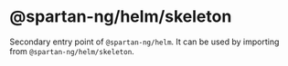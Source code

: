 # @spartan-ng/helm/skeleton

Secondary entry point of `@spartan-ng/helm`. It can be used by importing from `@spartan-ng/helm/skeleton`.
